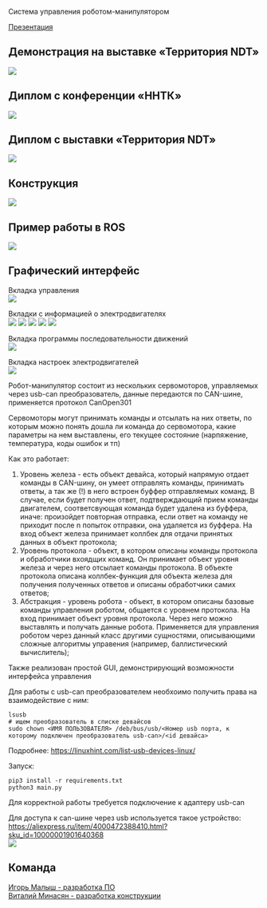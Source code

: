 Система управления роботом-манипулятором

[Презентация](https://drive.google.com/file/d/1cKRX976KBxD_HUd96p9TGSsha-fylCqs/view?usp=sharing)

## Демонстрация на выставке «Территория NDT»
![](https://github.com/CepbluKot/roboticArm/blob/main/video.gif)

## Диплом с конференции «ННТК»
![](https://github.com/CepbluKot/roboticArm/blob/main/%D0%94%D0%B8%D0%BF%D0%BB%D0%BE%D0%BC%20%D0%9D%D0%9D%D0%A2%D0%9A_page-0001.jpg)

## Диплом с выставки «Территория NDT»
![](https://github.com/CepbluKot/roboticArm/blob/main/diploma_NDT.jpg)

## Конструкция
![](https://github.com/CepbluKot/roboticArm/blob/main/photo1687856753.jpeg)

## Пример работы в ROS
![](https://github.com/CepbluKot/roboticArm/blob/main/ROS-demo.gif)


## Графический интерфейс

Вкладка управления <br />
![](https://github.com/CepbluKot/roboticArm/blob/main/interface1.jpeg)

Вкладки с информацией о электродвигателях <br />
![](https://github.com/CepbluKot/roboticArm/blob/main/interface2.jpeg)
![](https://github.com/CepbluKot/roboticArm/blob/main/interface3.jpeg)
![](https://github.com/CepbluKot/roboticArm/blob/main/interface4.jpeg)
![](https://github.com/CepbluKot/roboticArm/blob/main/interface5.jpeg)
![](https://github.com/CepbluKot/roboticArm/blob/main/interface6.jpeg)

Вкладка программы последовательности движений <br />
![](https://github.com/CepbluKot/roboticArm/blob/main/interface7.jpeg)

Вкладка настроек электродвигателей <br />
![](https://github.com/CepbluKot/roboticArm/blob/main/interface8.jpeg)


Робот-манипулятор состоит из нескольких сервомоторов, управляемых через usb-can преобразователь, данные передаются по CAN-шине, применяется протокол CanOpen301

Сервомоторы могут принимать команды и отсылать на них ответы, по которым можно понять дошла ли команда до сервомотора, какие параметры на нем выставлены, его текущее состояние (нарпяжение, температура, коды ошибок и тп)

Как это работает:


1) Уровень железа - есть объект девайса, который напрямую отдает команды в CAN-шину, он умеет отправлять команды, принимать ответы, а так же (!) в него встроен буффер отправляемых команд. В случае, если будет получен ответ, подтверждающий прием команды двигателем, соответсвующая команда будет удалена из буффера, иначе: произойдет повторная отправка, если ответ на команду не приходит после n попыток отправки, она удаляется из буффера. На вход объект железа принимает коллбек для отдачи принятых данных в объект протокола;
2) Уровень протокола - объект, в котором описаны команды протокола и обработчики вхоядщих команд. Он принимает объект уровня железа и через него отсылает команды протокола. В объекте протокола описана коллбек-функция для объекта железа для получения полученных ответов и описаны обработчики самих ответов;
3) Абстракция - уровень робота - объект, в котором описаны базовые команды управления роботом, общается с уровнем протокола. На вход принимает объект уровня протокола. Через него можно выставлять и получать данные робота. Применяется для управления роботом через данный класс другими сущностями, описывающими сложные алгоритмы управения (например, баллистический вычислитель);


Также реализован простой GUI, демонстрирующий возможности интерфейса управления

Для работы с usb-can преобразователем необхоимо получить права на взаимодействие с ним:

```
lsusb
# ищем преобразователь в списке девайсов
sudo chown <ИМЯ ПОЛЬЗОВАТЕЛЯ> /deb/bus/usb/<Номер usb порта, к которому подключен преобразователь usb-can>/<id девайса>
```

Подробнее: https://linuxhint.com/list-usb-devices-linux/


Запуск:
```
pip3 install -r requirements.txt
python3 main.py
```

Для корректной работы требуется подключение к адаптеру usb-can <br />

Для доступа к can-шине через usb используется такое устройство: https://aliexpress.ru/item/4000472388410.html?sku_id=10000001901640368 <br />
![](https://ae04.alicdn.com/kf/H6d02e323135b46718cabcc51bcb68b0fr.jpg)



## Команда
[Игорь Малыш - разработка ПО](http://t.me/igmalysh) </br>
[Виталий Минасян - разработка конструкции](http://t.me/schwarzeseite) </br>


